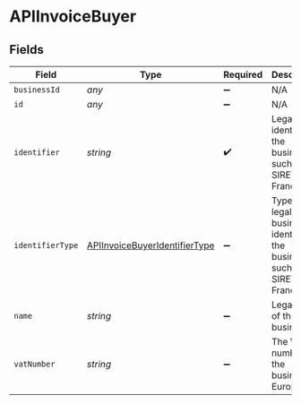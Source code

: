 # APIInvoiceBuyer


## Fields

| Field                                                                                 | Type                                                                                  | Required                                                                              | Description                                                                           |
| ------------------------------------------------------------------------------------- | ------------------------------------------------------------------------------------- | ------------------------------------------------------------------------------------- | ------------------------------------------------------------------------------------- |
| `businessId`                                                                          | *any*                                                                                 | :heavy_minus_sign:                                                                    | N/A                                                                                   |
| `id`                                                                                  | *any*                                                                                 | :heavy_minus_sign:                                                                    | N/A                                                                                   |
| `identifier`                                                                          | *string*                                                                              | :heavy_check_mark:                                                                    | Legal identifier of the business, such as its SIRET in France.                        |
| `identifierType`                                                                      | [APIInvoiceBuyerIdentifierType](../../models/shared/apiinvoicebuyeridentifiertype.md) | :heavy_minus_sign:                                                                    | Type of legal business identifier of the business, such as the SIRET in France.       |
| `name`                                                                                | *string*                                                                              | :heavy_minus_sign:                                                                    | Legal name of the business.                                                           |
| `vatNumber`                                                                           | *string*                                                                              | :heavy_minus_sign:                                                                    | The VAT number of the business, if European                                           |
